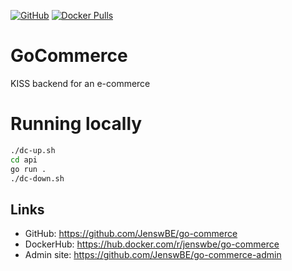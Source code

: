 [![GitHub](https://img.shields.io/github/license/JenswBE/go-commerce)](https://github.com/JenswBE/go-commerce)
[![Docker Pulls](https://img.shields.io/docker/pulls/jenswbe/go-commerce)](https://hub.docker.com/r/jenswbe/go-commerce)

# GoCommerce

KISS backend for an e-commerce

# Running locally

```bash
./dc-up.sh
cd api
go run .
./dc-down.sh
```

## Links

- GitHub: https://github.com/JenswBE/go-commerce
- DockerHub: https://hub.docker.com/r/jenswbe/go-commerce
- Admin site: https://github.com/JenswBE/go-commerce-admin

